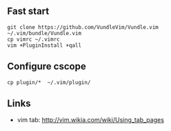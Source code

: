 ## Fast start

	git clone https://github.com/VundleVim/Vundle.vim ~/.vim/bundle/Vundle.vim
	cp vimrc ~/.vimrc
	vim +PluginInstall +qall

## Configure cscope

    cp plugin/*  ~/.vim/plugin/

## Links
- vim tab: http://vim.wikia.com/wiki/Using_tab_pages

